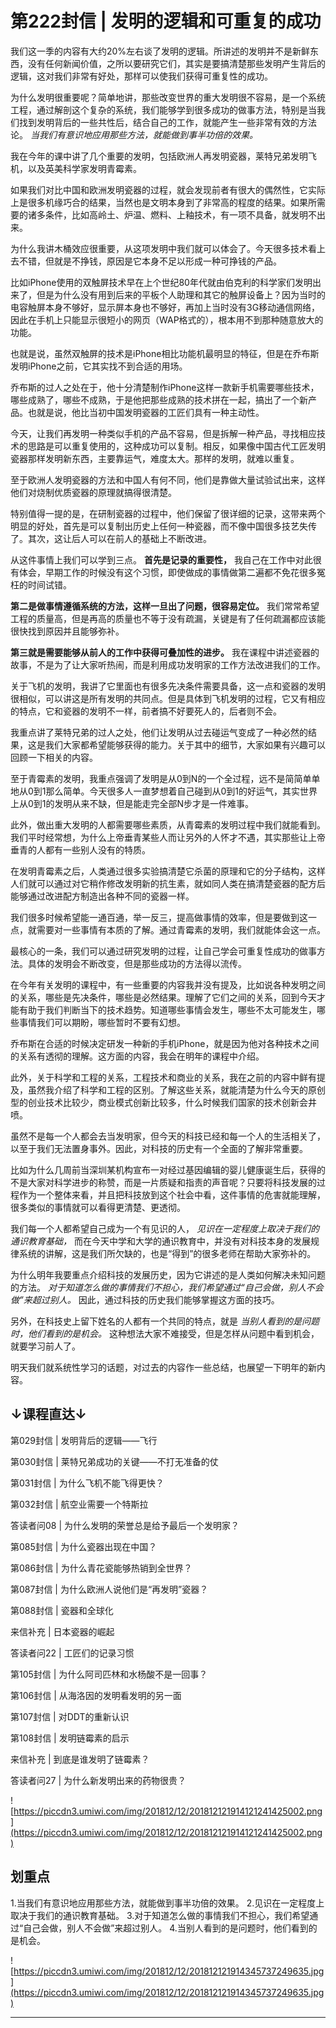 # 第222封信 | 发明的逻辑和可重复的成功

我们这一季的内容有大约20%左右谈了发明的逻辑。所讲述的发明并不是新鲜东西，没有任何新闻价值，之所以要研究它们，其实是要搞清楚那些发明产生背后的逻辑，这对我们非常有好处，那样可以使我们获得可重复性的成功。

为什么发明很重要呢？简单地讲，那些改变世界的重大发明很不容易，是一个系统工程，通过解剖这个复杂的系统，我们能够学到很多成功的做事方法，特别是当我们找到发明背后的一些共性后，结合自己的工作，就能产生一些非常有效的方法论。 *当我们有意识地应用那些方法，就能做到事半功倍的效果。*

我在今年的课中讲了几个重要的发明，包括欧洲人再发明瓷器，莱特兄弟发明飞机，以及英美科学家发明青霉素。

如果我们对比中国和欧洲发明瓷器的过程，就会发现前者有很大的偶然性，它实际上是很多机缘巧合的结果，当然也是文明本身到了非常高的程度的结果。如果所需要的诸多条件，比如高岭土、炉温、燃料、上釉技术，有一项不具备，就发明不出来。

为什么我讲木桶效应很重要，从这项发明中我们就可以体会了。今天很多技术看上去不错，但就是不挣钱，原因是它本身不足以形成一种可挣钱的产品。

比如iPhone使用的双触屏技术早在上个世纪80年代就由伯克利的科学家们发明出来了，但是为什么没有用到后来的平板个人助理和其它的触屏设备上？因为当时的电容触屏本身不够好，显示屏本身也不够好，再加上当时没有3G移动通信网络，因此在手机上只能显示很短小的网页（WAP格式的），根本用不到那种随意放大的功能。

也就是说，虽然双触屏的技术是iPhone相比功能机最明显的特征，但是在乔布斯发明iPhone之前，它其实找不到合适的用场。

乔布斯的过人之处在于，他十分清楚制作iPhone这样一款新手机需要哪些技术，哪些成熟了，哪些不成熟，于是他把那些成熟的技术拼在一起，搞出了一个新产品。也就是说，他比当初中国发明瓷器的工匠们具有一种主动性。

今天，让我们再发明一种类似手机的产品不容易，但是拆解一种产品，寻找相应技术的思路是可以重复使用的，这种成功可以复制。相反，如果像中国古代工匠发明瓷器那样发明新东西，主要靠运气，难度太大。那样的发明，就难以重复。

至于欧洲人发明瓷器的方法和中国人有何不同，他们是靠做大量试验试出来，这样他们对烧制优质瓷器的原理就搞得很清楚。

特别值得一提的是，在研制瓷器的过程中，他们保留了很详细的记录，这带来两个明显的好处，首先是可以复制出历史上任何一种瓷器，而不像中国很多技艺失传了。其次，这让后人可以在前人的基础上不断改进。

从这件事情上我们可以学到三点。 **首先是记录的重要性，** 我自己在工作中对此很有体会，早期工作的时候没有这个习惯，即使做成的事情做第二遍都不免花很多冤枉的时间试错。

 **第二是做事情遵循系统的方法，这样一旦出了问题，很容易定位。** 我们常常希望工程的质量高，但是再高的质量也不等于没有疏漏，关键是有了任何疏漏都应该能很快找到原因并且能够弥补。

 **第三就是需要能够从前人的工作中获得可叠加性的进步。** 我在课程中讲述瓷器的故事，不是为了让大家听热闹，而是利用成功发明家的工作方法改进我们的工作。

关于飞机的发明，我讲了它里面也有很多先决条件需要具备，这一点和瓷器的发明很相似，可以讲这是所有发明的共同点。但是具体到飞机发明的过程，它又有相应的特点，它和瓷器的发明不一样，前者搞不好要死人的，后者则不会。

我重点讲了莱特兄弟的过人之处，他们让发明从过去碰运气变成了一种必然的结果，这是我们大家都希望能够获得的能力。关于其中的细节，大家如果有兴趣可以回顾一下相关的内容。

至于青霉素的发明，我重点强调了发明是从0到N的一个全过程，远不是简简单单地从0到1那么简单。今天很多人一直梦想着自己碰到从0到1的好运气，其实世界上从0到1的发明从来不缺，但是能走完全部N步才是一件难事。

此外，做出重大发明的人都需要哪些素质，从青霉素的发明过程中我们就能看到。我们平时经常想，为什么上帝垂青某些人而让另外的人怀才不遇，其实那些让上帝垂青的人都有一些别人没有的特质。

在发明青霉素之后，人类通过很多实验搞清楚它杀菌的原理和它的分子结构，这样人们就可以通过对它稍作修改发明新的抗生素，就如同人类在搞清楚瓷器的配方后能够通过改进配方制造出各种不同的瓷器一样。

我们很多时候希望能一通百通，举一反三，提高做事情的效率，但是要做到这一点，就需要对一些事情有本质的了解。通过青霉素的发明，我们就能体会这一点。

最核心的一条，我们可以通过研究发明的过程，让自己学会可重复性成功的做事方法。具体的发明会不断改变，但是那些成功的方法得以流传。

在今年有关发明的课程中，有一些重要的内容我并没有提及，比如说各种发明之间的关系，哪些是先决条件，哪些是必然结果。理解了它们之间的关系，回到今天才能有助于我们判断当下的技术趋势。知道哪些事情会发生，哪些不太可能发生，哪些事情我们可以期盼，哪些暂时不要有幻想。

乔布斯在合适的时候决定研发一种新的手机iPhone，就是因为他对各种技术之间的关系有透彻的理解。这方面的内容，我会在明年的课程中介绍。

此外，关于科学和工程的关系，工程技术和商业的关系，我在之前的内容中鲜有提及，虽然我介绍了科学和工程的区别。了解这些关系，就能清楚为什么今天的原创型的创业技术比较少，商业模式创新比较多，什么时候我们国家的技术创新会井喷。

虽然不是每一个人都会去当发明家，但今天的科技已经和每一个人的生活相关了，以至于我们无法置身事外。因此，对科技的历史有一个全面的了解非常重要。

比如为什么几周前当深圳某机构宣布一对经过基因编辑的婴儿健康诞生后，获得的不是大家对科学进步的称赞，而是一片质疑和指责的声音呢？只要将科技发展的过程作为一个整体来看，并且把科技放到这个社会中看，这件事情的危害就能理解，很多类似的事情就可以看得更清楚、更透彻。

我们每一个人都希望自己成为一个有见识的人， *见识在一定程度上取决于我们的通识教育基础，* 而在今天中学和大学的通识教育中，并没有对科技本身的发展规律系统的讲解，这是我们所欠缺的，也是“得到”的很多老师在帮助大家弥补的。

为什么明年我要重点介绍科技的发展历史，因为它讲述的是人类如何解决未知问题的方法。 *对于知道怎么做的事情我们不担心，我们希望通过“自己会做，别人不会做”来超过别人。* 因此，通过科技的历史我们能够掌握这方面的技巧。

另外，在科技史上留下姓名的人都有一个共同的特点，就是 *当别人看到的是问题时，他们看到的是机会。* 这种想法大家不难接受，但是怎样从问题中看到机会，就要学习前人了。

明天我们就系统性学习的话题，对过去的内容作一些总结，也展望一下明年的新内容。

## ↓课程直达↓

第029封信 | 发明背后的逻辑——飞行

第030封信 | 莱特兄弟成功的关键——不打无准备的仗

第031封信 | 为什么飞机不能飞得更快？

第032封信 | 航空业需要一个特斯拉

答读者问08 | 为什么发明的荣誉总是给予最后一个发明家？

第085封信 | 为什么瓷器出现在中国？

第086封信 | 为什么青花瓷能够热销到全世界？

第087封信 | 为什么欧洲人说他们是“再发明”瓷器？

第088封信 | 瓷器和全球化

来信补充 | 日本瓷器的崛起

答读者问22 | 工匠们的记录习惯

第105封信 | 为什么阿司匹林和水杨酸不是一回事？

第106封信 | 从海洛因的发明看发明的另一面

第107封信 | 对DDT的重新认识

第108封信 | 发明链霉素的启示

来信补充 | 到底是谁发明了链霉素？

答读者问27 | 为什么新发明出来的药物很贵？

![https://piccdn3.umiwi.com/img/201812/12/201812121914121241425002.png](https://piccdn3.umiwi.com/img/201812/12/201812121914121241425002.png)

## 划重点

1.当我们有意识地应用那些方法，就能做到事半功倍的效果。
2.见识在一定程度上取决于我们的通识教育基础。
3.对于知道怎么做的事情我们不担心，我们希望通过“自己会做，别人不会做”来超过别人。
4.当别人看到的是问题时，他们看到的是机会。

![https://piccdn3.umiwi.com/img/201812/12/201812121914345737249635.jpg](https://piccdn3.umiwi.com/img/201812/12/201812121914345737249635.jpg)

---
